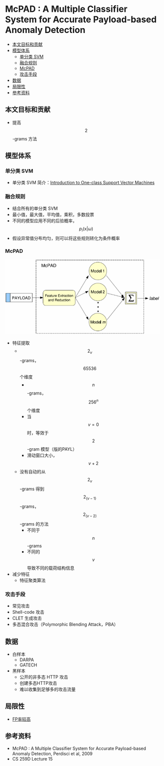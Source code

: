 # McPAD : A Multiple Classifier System for Accurate Payload-based Anomaly Detection

<!-- TOC -->

- [本文目标和贡献](#本文目标和贡献)
- [模型体系](#模型体系)
    - [单分类 SVM](#单分类-svm)
    - [融合规则](#融合规则)
    - [McPAD](#mcpad)
    - [攻击手段](#攻击手段)
- [数据](#数据)
- [局限性](#局限性)
- [参考资料](#参考资料)

<!-- /TOC -->

## 本文目标和贡献

* 提高 $$2$$-grams 方法

## 模型体系

### 单分类 SVM

* 单分类 SVM 简介：[Introduction to One-class Support Vector Machines](http://rvlasveld.github.io/blog/2013/07/12/introduction-to-one-class-support-vector-machines/)

### 融合规则

* 结合所有的单分类 SVM
* 最小值，最大值，平均值，乘积，多数投票
* 不同的模型应用不同的后验概率，$$p_i(\mathrm{x}|\omega)$$
* 假设异常值分布均匀，则可以将这些规则转化为条件概率

### McPAD

![McPAD 总览](images/McPAD.png)

* 特征提取
    * $$2_v$$-grams，$$65536$$ 个维度
        * $$n$$-grams，$$256^n$$ 个维度
        * 当 $$v = 0$$时，等效于 $$2$$-gram 模型（版的PAYL）
        * 滑动窗口大小，$$v + 2$$
    * 没有自动的从 $$2_v$$-grams 得到 $$2_(v-1)$$-grams，$$2_(v-2)$$-grams 的方法 
        * 不同于 $$n$$-grams
        * 不同的 $$v$$ 导致不同的载荷结构信息
* 减少特征
    * 特征聚类算法

### 攻击手段

* 常见攻击
* Shell-code 攻击
* CLET 生成攻击
* 多态混合攻击（Polymorphic Blending Attack，PBA）

## 数据

* 白样本
    * DARPA
    * GATECH
* 黑样本
    * 公开的非多态 HTTP 攻击
    * 创建多态HTTP攻击
    * 难以收集到足够多的攻击流量

## 局限性

* [FP率较高](http://www.cse.chalmers.se/edu/course/DAT285B/SLIDESNOTES/NGramPresentation.pptx)

## 参考资料

* McPAD : A Multiple Classifier System for Accurate Payload-based Anomaly Detection, Perdisci et al, 2009
* CS 259D Lecture 15
